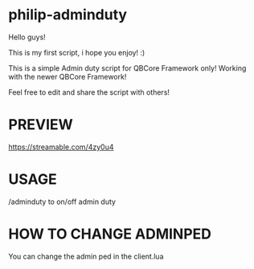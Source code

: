 # philip-adminduty
Hello guys!

This is my first script, i hope you enjoy! :)

This is a simple Admin duty script for QBCore Framework only!
Working with the newer QBCore Framework!

Feel free to edit and share the script with others!

# PREVIEW
https://streamable.com/4zy0u4

# USAGE

/adminduty to on/off admin duty

# HOW TO CHANGE ADMINPED

You can change the admin ped in the client.lua


